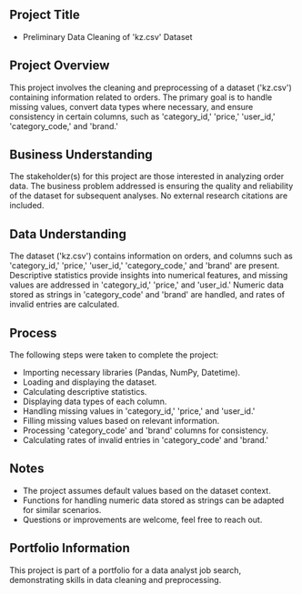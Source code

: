 ## Project Title
- Preliminary Data Cleaning of 'kz.csv' Dataset

## Project Overview
This project involves the cleaning and preprocessing of a dataset ('kz.csv') containing information related to orders. The primary goal is to handle missing values, convert data types where necessary, and ensure consistency in certain columns, such as 'category_id,' 'price,' 'user_id,' 'category_code,' and 'brand.'

## Business Understanding
The stakeholder(s) for this project are those interested in analyzing order data. The business problem addressed is ensuring the quality and reliability of the dataset for subsequent analyses. No external research citations are included.

## Data Understanding
The dataset ('kz.csv') contains information on orders, and columns such as 'category_id,' 'price,' 'user_id,' 'category_code,' and 'brand' are present. Descriptive statistics provide insights into numerical features, and missing values are addressed in 'category_id,' 'price,' and 'user_id.' Numeric data stored as strings in 'category_code' and 'brand' are handled, and rates of invalid entries are calculated.

## Process
The following steps were taken to complete the project:
  - Importing necessary libraries (Pandas, NumPy, Datetime).
  - Loading and displaying the dataset.
  - Calculating descriptive statistics.
  - Displaying data types of each column.
  - Handling missing values in 'category_id,' 'price,' and 'user_id.'
  - Filling missing values based on relevant information.
  - Processing 'category_code' and 'brand' columns for consistency.
  - Calculating rates of invalid entries in 'category_code' and 'brand.'

## Notes
- The project assumes default values based on the dataset context.
- Functions for handling numeric data stored as strings can be adapted for similar scenarios.
- Questions or improvements are welcome, feel free to reach out.

## Portfolio Information
This project is part of a portfolio for a data analyst job search, demonstrating skills in data cleaning and preprocessing.

